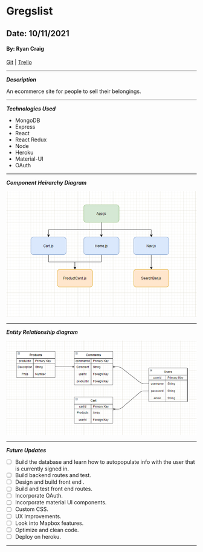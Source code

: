 # Gregslist

## Date: 10/11/2021

#### By: Ryan Craig

[Git](https://github.com/Rpcraig123/Gregslist) | [Trello](https://trello.com/b/fUZgCLGL/gregslist)

---

**_Description_**

An ecommerce site for people to sell their belongings.

---

**_Technologies Used_**

- MongoDB
- Express
- React
- React Redux
- Node
- Heroku
- Material-UI
- OAuth

---

**_Component Heirarchy Diagram_**

![Component Heirarchy Diagram](./images/CHD.PNG)

---

**_Entity Relationship diagram_**

![Entity Relationship Diagram](./images/ERD.PNG)

---

**_Future Updates_**

- [ ] Build the database and learn how to autopopulate info with the user that is currently signed in.
- [ ] Build backend routes and test.
- [ ] Design and build front end .
- [ ] Build and test front end routes.
- [ ] Incorporate OAuth.
- [ ] Incorporate material UI components.
- [ ] Custom CSS.
- [ ] UX Improvements.
- [ ] Look into Mapbox features.
- [ ] Optimize and clean code.
- [ ] Deploy on heroku.

---

